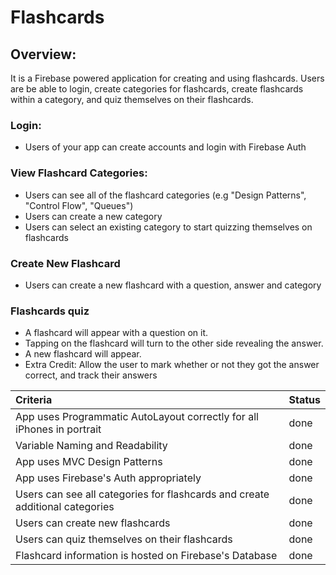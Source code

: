 
# Flashcards
## Overview:

It is a Firebase powered application for creating and using flashcards.  Users are be able to login, create categories for flashcards, create flashcards within a category, and quiz themselves on their flashcards.

### Login:

- Users of your app can create accounts and login with Firebase Auth

### View Flashcard Categories:

- Users can see all of the flashcard categories (e.g "Design Patterns", "Control Flow", "Queues")
- Users can create a new category
- Users can select an existing category to start quizzing themselves on flashcards

### Create New Flashcard

- Users can create a new flashcard with a question, answer and category

### Flashcards quiz

- A flashcard will appear with a question on it.
- Tapping on the flashcard will turn to the other side revealing the answer.
- A new flashcard will appear.
- Extra Credit: Allow the user to mark whether or not they got the answer correct, and track their answers

Criteria | Status
:---|:---
App uses Programmatic AutoLayout correctly for all iPhones in portrait | done
Variable Naming and Readability | done
App uses MVC Design Patterns | done
App uses Firebase's Auth appropriately | done
Users can see all categories for flashcards and create additional categories | done
Users can create new flashcards  | done
Users can quiz themselves on their flashcards | done
Flashcard information is hosted on Firebase's Database | done
